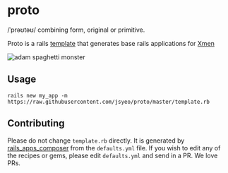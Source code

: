 # proto

/ˈprəʊtəʊ/
combining form, original or primitive.

Proto is a rails [template](http://edgeguides.rubyonrails.org/rails_application_templates.html) that generates base rails applications for [Xmen](https://github.com/moexmen)

![adam spaghetti monster](http://upload.wikimedia.org/wikipedia/en/6/6e/Touched_by_His_Noodly_Appendage.jpg)

## Usage

    rails new my_app -m https://raw.githubusercontent.com/jsyeo/proto/master/template.rb

## Contributing

Please do not change `template.rb` directly. It is generated by [rails_apps_composer](https://github.com/RailsApps/rails_apps_composer) from the `defaults.yml` file. If you wish to edit any of the recipes or gems, please edit `defaults.yml` and send in a PR. We love PRs.
